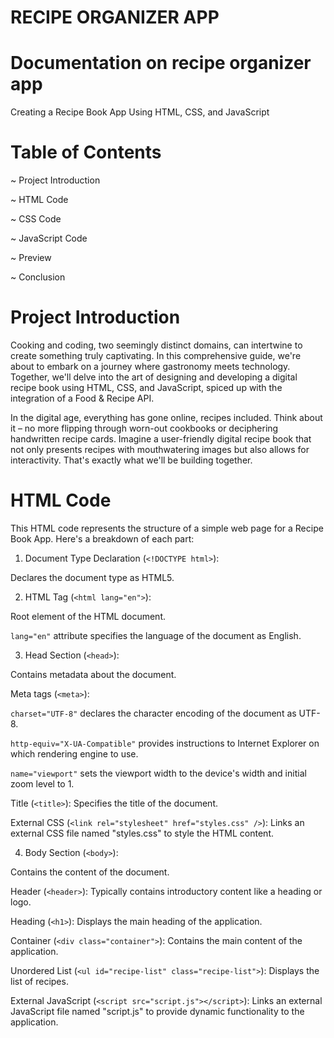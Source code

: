 # RECIPE ORGANIZER APP
# Documentation on recipe organizer app
Creating a Recipe Book App Using HTML, CSS, and JavaScript 

# Table of Contents

~ Project Introduction

~ HTML Code

~ CSS Code

~ JavaScript Code

~ Preview

~ Conclusion

# Project Introduction

Cooking and coding, two seemingly distinct domains, can intertwine to create something truly captivating. In this comprehensive guide, we're about to embark on a journey where gastronomy meets technology. Together, we'll delve into the art of designing and developing a digital recipe book using HTML, CSS, and JavaScript, spiced up with the integration of a Food & Recipe API.

In the digital age, everything has gone online, recipes included. Think about it – no more flipping through worn-out cookbooks or deciphering handwritten recipe cards. Imagine a user-friendly digital recipe book that not only presents recipes with mouthwatering images but also allows for interactivity. That's exactly what we'll be building together.

# HTML Code

This HTML code represents the structure of a simple web page for a Recipe Book App. Here's a breakdown of each part:

1. Document Type Declaration (`<!DOCTYPE html>`):

Declares the document type as HTML5.

2. HTML Tag (`<html lang="en">`):

Root element of the HTML document.

`lang="en"` attribute specifies the language of the document as English.

3. Head Section (`<head>`):

Contains metadata about the document.

Meta tags (`<meta>`):

  `charset="UTF-8"` declares the character encoding of the document as UTF-8.

  `http-equiv="X-UA-Compatible"` provides instructions to Internet Explorer on which rendering engine to use.

  `name="viewport"` sets the viewport width to the device's width and initial zoom level to 1.

Title (`<title>`): Specifies the title of the document.

External CSS (`<link rel="stylesheet" href="styles.css" />`): Links an external CSS file named "styles.css" to style the HTML content.

4. Body Section (`<body>`):

Contains the content of the document.

Header (`<header>`): Typically contains introductory content like a heading or logo.

Heading (`<h1>`): Displays the main heading of the application.

Container (`<div class="container">`): Contains the main content of the application.

Unordered List (`<ul id="recipe-list" class="recipe-list">`): Displays the list of recipes.

External JavaScript (`<script src="script.js"></script>`): Links an external JavaScript file named "script.js" to provide dynamic functionality to the application.




